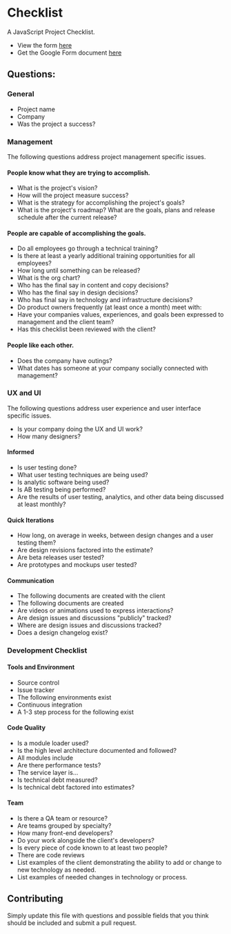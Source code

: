 # Checklist

A JavaScript Project Checklist.

- View the form [here](https://docs.google.com/a/neyeon.com/forms/d/1HUkRdvq9BAp3Qmu0TdWt__6WgiWx3uz_ppYp0lW0QWA/viewform)
- Get the Google Form document [here](https://docs.google.com/forms/d/1HUkRdvq9BAp3Qmu0TdWt__6WgiWx3uz_ppYp0lW0QWA/edit?usp=sharing&newcopy=true)


## Questions:

### General

- Project name
- Company
- Was the project a success?

### Management

The following questions address project management specific issues.

#### People know what they are trying to accomplish.

- What is the project's vision?
- How will the project measure success?
- What is the strategy for accomplishing the project's goals?
- What is the project's roadmap? What are the goals, plans and release schedule after the current release?

#### People are capable of accomplishing the goals.

- Do all employees go through a technical training?
- Is there at least a yearly additional training opportunities for all employees?
- How long until something can be released?
- What is the org chart?
- Who has the final say in content and copy decisions?
- Who has the final say in design decisions?
- Who has final say in technology and infrastructure decisions?
- Do product owners frequently (at least once a month) meet with:
- Have your companies values, experiences, and goals been expressed to management and the client team?
- Has this checklist been reviewed with the client?

#### People like each other.

- Does the company have outings?
- What dates has someone at your company socially connected with management?

### UX and UI

The following questions address user experience and user interface specific issues.

- Is your company doing the UX and UI work?
- How many designers?

#### Informed

- Is user testing done?
- What user testing techniques are being used?
- Is analytic software being used?
- Is AB testing being performed?
- Are the results of user testing, analytics, and other data being discussed at least monthly?

#### Quick Iterations

- How long, on average in weeks, between design changes and a user testing them?
- Are design revisions factored into the estimate?
- Are beta releases user tested?
- Are prototypes and mockups user tested?

#### Communication

- The following documents are created with the client
- The following documents are created
- Are videos or animations used to express interactions?
- Are design issues and discussions "publicly" tracked?
- Where are design issues and discussions tracked?
- Does a design changelog exist?

### Development Checklist

#### Tools and Environment

- Source control
- Issue tracker
- The following environments exist
- Continuous integration
- A 1-3 step process for the following exist

#### Code Quality

- Is a module loader used?
- Is the high level architecture documented and followed?
- All modules include
- Are there performance tests?
- The service layer is...
- Is technical debt measured?
- Is technical debt factored into estimates?

#### Team

- Is there a QA team or resource?
- Are teams grouped by specialty?
- How many front-end developers?
- Do your work alongside the client's developers?
- Is every piece of code known to at least two people?
- There are code reviews
- List examples of the client demonstrating the ability to add or change to new technology as needed.
- List examples of needed changes in technology or process.

## Contributing

Simply update this file with questions and possible fields that you think should be included and submit a pull request.
